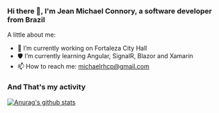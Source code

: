 ### Hi there 👋, I'm Jean Michael Connory, a software developer from Brazil

A little about me:

- 🏢 I’m currently working on Fortaleza City Hall
- 🛡 I’m currently learning Angular, SignalR, Blazor and Xamarin
- 📫 How to reach me: michaelrhcp@gmail.com

### And That's my activity

[![Anurag's github stats](https://github-readme-stats.vercel.app/api?username=JeanConnory)](https://github.com/anuraghazra/github-readme-stats)
